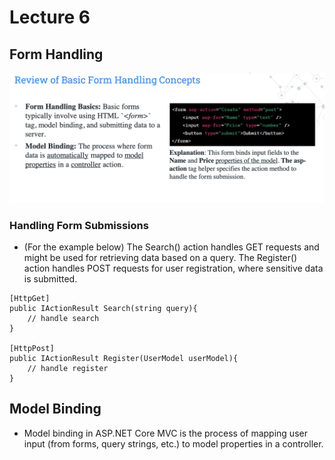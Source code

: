 # Lecture 6

## Form Handling

![alt text](img/image-32.png)

### Handling Form Submissions

- (For the example below) The Search() action handles GET requests and might be used for retrieving data based on a query. The Register() action handles POST requests for user registration, where sensitive data is submitted.

```
[HttpGet]
public IActionResult Search(string query){
    // handle search
}

[HttpPost]
public IActionResult Register(UserModel userModel){
    // handle register
}
```

## Model Binding

- Model binding in ASP.NET Core MVC is the process of mapping user input (from forms, query strings, etc.) to model properties in a controller.